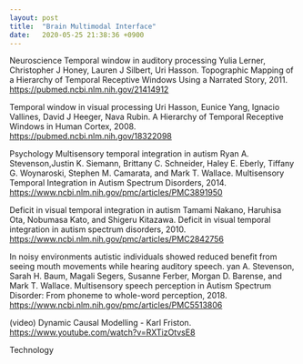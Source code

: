 ```yaml
---
layout: post
title:  "Brain Multimodal Interface"
date:   2020-05-25 21:38:36 +0900
---
```

Neuroscience
Temporal window in auditory processing
Yulia Lerner, Christopher J Honey, Lauren J Silbert, Uri Hasson. Topographic Mapping of a Hierarchy of Temporal Receptive Windows Using a Narrated Story, 2011.
https://pubmed.ncbi.nlm.nih.gov/21414912

Temporal window in visual processing
Uri Hasson, Eunice Yang, Ignacio Vallines, David J Heeger, Nava Rubin. A Hierarchy of Temporal Receptive Windows in Human Cortex, 2008.
https://pubmed.ncbi.nlm.nih.gov/18322098

Psychology
Multisensory temporal integration in autism
Ryan A. Stevenson,Justin K. Siemann, Brittany C. Schneider, Haley E. Eberly, Tiffany G. Woynaroski, Stephen M. Camarata, and Mark T. Wallace. Multisensory Temporal Integration in Autism Spectrum Disorders, 2014.
https://www.ncbi.nlm.nih.gov/pmc/articles/PMC3891950

Deficit in visual temporal integration in autism
Tamami Nakano, Haruhisa Ota, Nobumasa Kato, and Shigeru Kitazawa. Deficit in visual temporal integration in autism spectrum disorders, 2010.
https://www.ncbi.nlm.nih.gov/pmc/articles/PMC2842756

In noisy environments autistic individuals showed reduced benefit from seeing mouth movements while hearing auditory speech.
yan A. Stevenson, Sarah H. Baum, Magali Segers, Susanne Ferber, Morgan D. Barense, and Mark T. Wallace. Multisensory speech perception in Autism Spectrum Disorder: From phoneme to whole-word perception, 2018.
https://www.ncbi.nlm.nih.gov/pmc/articles/PMC5513806

(video) Dynamic Causal Modelling - Karl Friston.
https://www.youtube.com/watch?v=RXTizOtvsE8

Technology

